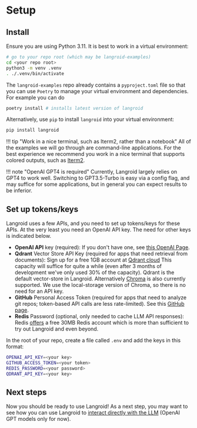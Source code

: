 # Setup


## Install
Ensure you are using Python 3.11. It is best to work in a virtual environment:

```bash
# go to your repo root (which may be langroid-examples)
cd <your repo root>
python3 -m venv .venv
. ./.venv/bin/activate
```
The `langroid-examples` repo already contains a `pyproject.toml` file so that you can 
use `Poetry` to manage your virtual environment and dependencies. 
For example you can do 
```bash
poetry install # installs latest version of langroid
```
Alternatively, use `pip` to install `langroid` into your virtual environment:
```bash
pip install langroid
```

!!! tip "Work in a nice terminal, such as Iterm2, rather than a notebook"
    All of the examples we will go through are command-line applications.
    For the best experience we recommend you work in a nice terminal that supports 
    colored outputs, such as [Iterm2](https://iterm2.com/).    

!!! note "OpenAI GPT4 is required"
    Currently, Langroid largely relies on GPT4 to work well.
    Switching to GPT3.5-Turbo is easy via a config flag, and may suffice 
    for some applications, but in general you can expect results to be inferior.

## Set up tokens/keys 

Langroid uses a few APIs, and you need to set up tokens/keys for these APIs.
At the very least you need an OpenAI API key. 
The need for other keys is indicated below.

- **OpenAI API** key (required): If you don't have one, see [this OpenAI Page](https://help.openai.com/en/collections/3675940-getting-started-with-openai-api).
- **Qdrant** Vector Store API Key (required for apps that need retrieval from 
  documents): Sign up for a free 1GB account at [Qdrant cloud](https://cloud.qdrant.io)
  This capacity will suffice for quite a while (even after 3 months of 
  development we've only used 30% of the capacity). Qdrant is the default 
  vector-store in Langroid. Alternatively [Chroma](https://docs.trychroma.com/) is also currently supported. We use the local-storage version of Chroma, so there is no need for an 
  API key. 
- **GitHub** Personal Access Token (required for apps that need to analyze git 
  repos; token-based API calls are less rate-limited). See this
    [GitHub page](https://docs.github.com/en/authentication/keeping-your-account-and-data-secure/managing-your-personal-access-tokens).
- **Redis** Password (optional, only needed to cache LLM API responses):
  Redis [offers](https://redis.com/try-free/) a free 30MB Redis account 
  which is more than sufficient to try out Langroid and even beyond.

In the root of your repo, create a file called `.env` and add the keys in this format: 
```bash
OPENAI_API_KEY=<your key>
GITHUB_ACCESS_TOKEN=<your token>
REDIS_PASSWORD=<your password>
QDRANT_API_KEY=<your key>
```

## Next steps

Now you should be ready to use Langroid!
As a next step, you may want to see how you can use Langroid to [interact 
directly with the LLM](llm-interaction.md) (OpenAI GPT models only for now).









